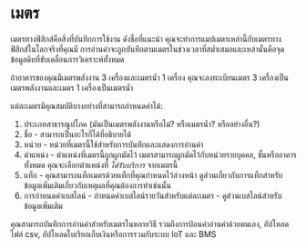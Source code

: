 # เมตร

เมตรทางฟิสิกส์คือสิ่งที่บันทึกการใช้งาน ดังชื่อที่แนะนำ คุณจะทำการแมปเมตรเหล่านี้กับเมตรทางฟิสิกส์ในโลกจริงที่คุณมี การอ่านค่าจะถูกบันทึกตามเมตรในช่วงเวลาที่สม่ำเสมอและเหล่านั้นคือจุดข้อมูลดิบที่ขับเคลื่อนการวิเคราะห์ทั้งหมด

ถ้าอาคารของคุณมีเมตรพลังงาน 3 เครื่องและเมตรน้ำ 1 เครื่อง คุณจะลงทะเบียนเมตร 3 เครื่องเป็นเมตรพลังงานและเมตร 1 เครื่องเป็นเมตรน้ำ

แต่ละเมตรมีคุณสมบัติบางอย่างที่สามารถกำหนดค่าได้:

1. ประเภทสาธารณูปโภค (มันเป็นเมตรพลังงานหรือไม่? หรือเมตรน้ำ? หรืออย่างอื่น?)
2. ชื่อ - สามารถเป็นอะไรก็ได้ที่อธิบายได้
3. หน่วย - หน่วยที่เมตรนี้ใช้สำหรับการบันทึกและแสดงการอ่านค่า
4. ตำแหน่ง - ตำแหน่งที่เมตรนี้ถูกผูกมัดไว้ เมตรสามารถผูกมัดไว้กับหน่วยรายบุคคล, ชั้นหรืออาคารทั้งหมด คุณจะเลือกตำแหน่งที่ _ได้รับบริการ_ จากเมตรนี้
5. แท็ก - คุณสามารถแท็กเมตรด้วยแท็กที่คุณกำหนดไว้ล่วงหน้า ดูส่วนเกี่ยวกับการแท็กสำหรับข้อมูลเพิ่มเติมเกี่ยวกับเหตุผลที่คุณต้องการทำเช่นนั้น
6. การกำหนดค่าเบสไลน์ - กำหนดค่าเบสไลน์รายวันสำหรับแต่ละเมตร - ดูส่วนเบสไลน์สำหรับข้อมูลเพิ่มเติม

คุณสามารถบันทึกการอ่านค่าสำหรับเมตรในหลายวิธี รวมถึงการป้อนค่าอ่านค่าด้วยตนเอง, อัปโหลดไฟล์ csv, อัปโหลดใบเรียกเก็บเงินหรือการรวมกับระบบ IoT และ BMS